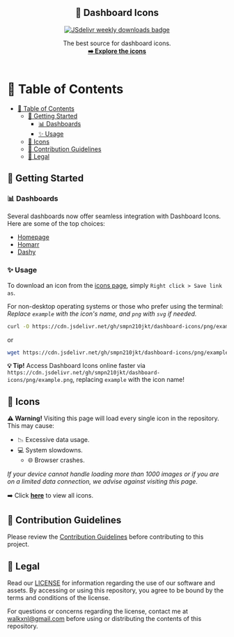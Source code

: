 <div align="center">
  <h2 align="center"> 🚀 Dashboard Icons </h2>
  <p align="center">
    <a href="https://www.jsdelivr.com/package/gh/smpn210jkt/dashboard-icons">
      <img src="https://img.shields.io/jsdelivr/gh/hy/smpn210jkt/dashboard-icons?color=%23A020F0" alt="JSdelivr weekly downloads badge">
    </a>
  </p>
  <p align="center">
    The best source for dashboard icons.
    <br />
    <a href="#-icons"><strong>➡️ Explore the icons</strong></a>
    <br />
    <br />
  </p>
</div>

# 📖 Table of Contents

- [📖 Table of Contents](#-table-of-contents)
  - [🚀 Getting Started](#-getting-started)
    - [📊 Dashboards](#-dashboards)
    - [✨ Usage](#-usage)
  - [🎨 Icons](#-icons)
  - [🎉 Contribution Guidelines](#-contribution-guidelines)
  - [📜 Legal](#-legal)

## 🚀 Getting Started

### 📊 Dashboards

Several dashboards now offer seamless integration with Dashboard Icons. Here are some of the top choices:

- [Homepage](https://github.com/gethomepage/homepage)
- [Homarr](https://github.com/ajnart/homarr)
- [Dashy](https://github.com/Lissy93/dashy)

### ✨ Usage

To download an icon from the [icons page](#-icons), simply `Right click > Save link as`.

For non-desktop operating systems or those who prefer using the terminal:
*Replace `example` with the icon's name, and `png` with `svg` if needed.*

```sh
curl -O https://cdn.jsdelivr.net/gh/smpn210jkt/dashboard-icons/png/example.png
```

or

```sh
wget https://cdn.jsdelivr.net/gh/smpn210jkt/dashboard-icons/png/example.png
```

**💡 Tip!** Access Dashboard Icons online faster via `https://cdn.jsdelivr.net/gh/smpn210jkt/dashboard-icons/png/example.png`, replacing `example` with the icon name!

## 🎨 Icons
**⚠️ Warning!**  Visiting this page will load every single icon in the repository. This may cause:
- 📉 Excessive data usage.
- 💻 System slowdowns.
	- 🌐 Browser crashes.

*If your device cannot handle loading more than 1000 images or if you are on a limited data connection, we advise against visiting this page.*

➡️ Click [**here**](ICONS.md) to view all icons.

## 🎉 Contribution Guidelines
Please review the [Contribution Guidelines](CONTRIBUTING.md) before contributing to this project.

## 📜 Legal

Read our [LICENSE](LICENSE) for information regarding the use of our software and assets. By accessing or using this repository, you agree to be bound by the terms and conditions of the license.

For questions or concerns regarding the license, contact me at walkxnl@gmail.com before using or distributing the contents of this repository.
